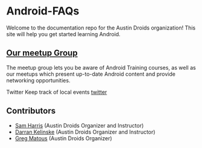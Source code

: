# Android-FAQs

Welcome to the documentation repo for the Austin Droids organization!
This site will help you get started learning Android.

## [Our meetup Group](http://www.meetup.com/Austin-Android/)
The meetup group lets you be aware of Android Training courses, as well as our meetups which present up-to-date Android content and provide networking opportunities.


Twitter
Keep track of local events
[twitter](https://twitter.com/AustinDroids)


## Contributors

 * [Sam Harris](https://github.com/nidhi1608) (Austin Droids Organizer and Instructor)
 * [Darran Kelinske](https://github.com/rogerhu) (Austin Droids Organizer and Instructor)
 * [Greg Matous](https://github.com/nickai) (Austin Droids Organizer)
